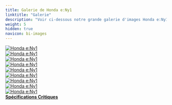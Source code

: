 ```yaml
---
title: Galerie de Honda e:Ny1
linktitle: "Galerie"
description: "Voir ci-dessous notre grande galerie d'images Honda e:Ny1. Cliquez sur les images pour des versions haute résolution."
weight: 5
hidden: true
navicon: bi-images
---
```

<!-- markdownlint-disable MD033 -->
<div class="row" id ="my-gallery">
	<div class="pswp-grid-item col-6 col-md-4">
		<a href="https://media.evkx.net/multimedia/models/honda/e_ny1/e_ny1/exterior_1.jpg"
data-pswp-src="https://media.evkx.net/multimedia/models/honda/e_ny1/e_ny1/exterior_1.jpg"
data-pswp-width="3000"
data-pswp-height="2000" 
target="_blank">
			<img src="https://media.evkx.net/multimedia/models/honda/e_ny1/e_ny1/exterior_1_xst.jpg" alt="Honda e:Ny1" class="img-fluid " />
		</a>
	</div>
	<div class="pswp-grid-item col-6 col-md-4">
		<a href="https://media.evkx.net/multimedia/models/honda/e_ny1/e_ny1/exterior_2.jpg"
data-pswp-src="https://media.evkx.net/multimedia/models/honda/e_ny1/e_ny1/exterior_2.jpg"
data-pswp-width="3000"
data-pswp-height="2000" 
target="_blank">
			<img src="https://media.evkx.net/multimedia/models/honda/e_ny1/e_ny1/exterior_2_xst.jpg" alt="Honda e:Ny1" class="img-fluid " />
		</a>
	</div>
	<div class="pswp-grid-item col-6 col-md-4">
		<a href="https://media.evkx.net/multimedia/models/honda/e_ny1/e_ny1/exterior_3.jpg"
data-pswp-src="https://media.evkx.net/multimedia/models/honda/e_ny1/e_ny1/exterior_3.jpg"
data-pswp-width="3000"
data-pswp-height="2000" 
target="_blank">
			<img src="https://media.evkx.net/multimedia/models/honda/e_ny1/e_ny1/exterior_3_xst.jpg" alt="Honda e:Ny1" class="img-fluid " />
		</a>
	</div>
	<div class="pswp-grid-item col-6 col-md-4">
		<a href="https://media.evkx.net/multimedia/models/honda/e_ny1/e_ny1/exterior_4.jpg"
data-pswp-src="https://media.evkx.net/multimedia/models/honda/e_ny1/e_ny1/exterior_4.jpg"
data-pswp-width="3000"
data-pswp-height="2000" 
target="_blank">
			<img src="https://media.evkx.net/multimedia/models/honda/e_ny1/e_ny1/exterior_4_xst.jpg" alt="Honda e:Ny1" class="img-fluid " />
		</a>
	</div>
	<div class="pswp-grid-item col-6 col-md-4">
		<a href="https://media.evkx.net/multimedia/models/honda/e_ny1/e_ny1/headlights_1.jpg"
data-pswp-src="https://media.evkx.net/multimedia/models/honda/e_ny1/e_ny1/headlights_1.jpg"
data-pswp-width="3000"
data-pswp-height="1819" 
target="_blank">
			<img src="https://media.evkx.net/multimedia/models/honda/e_ny1/e_ny1/headlights_1_xst.jpg" alt="Honda e:Ny1" class="img-fluid " />
		</a>
	</div>
	<div class="pswp-grid-item col-6 col-md-4">
		<a href="https://media.evkx.net/multimedia/models/honda/e_ny1/e_ny1/main_1.jpg"
data-pswp-src="https://media.evkx.net/multimedia/models/honda/e_ny1/e_ny1/main_1.jpg"
data-pswp-width="3000"
data-pswp-height="2000" 
target="_blank">
			<img src="https://media.evkx.net/multimedia/models/honda/e_ny1/e_ny1/main_1_xst.jpg" alt="Honda e:Ny1" class="img-fluid " />
		</a>
	</div>
	<div class="pswp-grid-item col-6 col-md-4">
		<a href="https://media.evkx.net/multimedia/models/honda/e_ny1/e_ny1/screens_1.jpg"
data-pswp-src="https://media.evkx.net/multimedia/models/honda/e_ny1/e_ny1/screens_1.jpg"
data-pswp-width="3000"
data-pswp-height="2000" 
target="_blank">
			<img src="https://media.evkx.net/multimedia/models/honda/e_ny1/e_ny1/screens_1_xst.jpg" alt="Honda e:Ny1" class="img-fluid " />
		</a>
	</div>
	<div class="pswp-grid-item col-6 col-md-4">
		<a href="https://media.evkx.net/multimedia/models/honda/e_ny1/e_ny1/trunk_1.jpg"
data-pswp-src="https://media.evkx.net/multimedia/models/honda/e_ny1/e_ny1/trunk_1.jpg"
data-pswp-width="3000"
data-pswp-height="2000" 
target="_blank">
			<img src="https://media.evkx.net/multimedia/models/honda/e_ny1/e_ny1/trunk_1_xst.jpg" alt="Honda e:Ny1" class="img-fluid " />
		</a>
	</div>
	<div class="pswp-grid-item col-6 col-md-4">
		<a href="https://media.evkx.net/multimedia/models/honda/e_ny1/e_ny1/wheels_1.jpg"
data-pswp-src="https://media.evkx.net/multimedia/models/honda/e_ny1/e_ny1/wheels_1.jpg"
data-pswp-width="3000"
data-pswp-height="2000" 
target="_blank">
			<img src="https://media.evkx.net/multimedia/models/honda/e_ny1/e_ny1/wheels_1_xst.jpg" alt="Honda e:Ny1" class="img-fluid " />
		</a>
	</div>
</div>
<script type="module">
  import PhotoSwipeLightbox from '/js/photoswipe-lightbox.esm.js';
    const lightbox = new PhotoSwipeLightbox({
       gallery: '#my-gallery',
        children: 'a',
        pswpModule: () => import('/js/photoswipe.esm.js')
    });
lightbox.init();
</script>
<div class="mt-3 mb-3">
<a href="../specifications/" class="text-decoration-none text-black">
<strong><i class="bi-arrow-left"></i> Spécifications </strong>
</a>
<a href="../reviews/" class="text-decoration-none text-black float-end">
<strong>Critiques <i class="bi-arrow-right"></i></strong>
</a>
</div>

